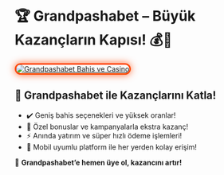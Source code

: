 <h1>🏆 Grandpashabet – Büyük Kazançların Kapısı! 💰🎉</h1>

<a href="https://cutt.ly/GrandSosyal" title="Grandpashabet Bahis ve Casino">
  <img src="https://i.ibb.co/BtMhhf6/g-venligiris.jpg" alt="Grandpashabet Bahis ve Casino" style="max-width: 100%; border: 3px solid #ff4500; border-radius: 15px; box-shadow: 0px 0px 15px rgba(255, 69, 0, 0.8);">
</a>

<h2>🚀 Grandpashabet ile Kazançlarını Katla!</h2>
<ul>
  <li>✔️ Geniş bahis seçenekleri ve yüksek oranlar!</li>
  <li>🎁 Özel bonuslar ve kampanyalarla ekstra kazanç!</li>
  <li>⚡️ Anında yatırım ve süper hızlı ödeme işlemleri!</li>
  <li>📱 Mobil uyumlu platform ile her yerden kolay erişim!</li>
</ul>

<p>💎 <strong>Grandpashabet’e hemen üye ol, kazancını artır!</strong></p>

<meta name="description" content="Grandpashabet ile bahis dünyasında fark yaratın! En yüksek oranlar, özel bonuslar ve güvenilir ödeme seçenekleri burada!">
